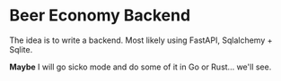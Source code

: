 # Beer Economy Backend

The idea is to write a backend. Most likely using FastAPI, Sqlalchemy + Sqlite.

**Maybe** I will go sicko mode and do some of it in Go or Rust... we'll see.
